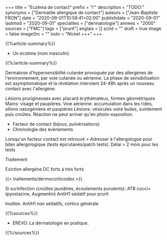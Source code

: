 +++
title = "Eczéma de contact"
prefix = "l'"
description = "TODO:"
synonyms = ["Dermatite allergique de contact"]
auteurs = ["Jean-Baptiste FRON"]
date = "2020-09-01T10:58:41+02:00"
publishdate = "2020-09-01"
lastmod = "2020-09-01"
specialites = ["dermatologie"]
annees = "2000"
sources = ["FMC"]
tags = ["prurit"]
anglais = []
sctid = ""
draft = true
image = false
imageSrc = ""
todo = "Nickel +++"
+++

{{%article-summary%}}

- Un eczéma (nom masculin)

{{%/article-summary%}}

Dermatose d'hypersensibilité cutanée provoquée par des allergènes de l'environnement, par voie cutanée ou aérienne.
La phase de sensibilisation est asymptomatique et la révélation intervient 24-48h après un nouveau contact avec l'allergène.

Lésions prurigineuses avec placard érythémateux, formes géométriques
Mains: visage et paupières.
Voie aérienne: accumulation dans les rides, sillons nasogéniens et paupières
Lésions: vésicules voire bulles, suintement puis croûtes.
Réaction ne peut arriver qu'en photo-exposition.

- Facteur de contact (bijoux, pulvérisations)
- Chronologie des événements

Lorsqu'un facteur contact est retrouvé > Adresser à l'allergologue pour bilan allergologique (tests épicutanés/patch tests).
Délai > 2 mois pour les tests

Traitement

Eviction allergène
DC forts à très forts

{{< traitements/dermocorticoides >}}

Si surinfection (croûtes jaunâtres, écoulements purulents): ATB cocci+ (pyostacine, Augmentin)
AntiH1 sédatif pour prurit

Inutiles: AntiH1 non sédatifs, cortico générale

{{%sources%}}

- EREVO. La dermatologie en pratique.

{{%/sources%}}
